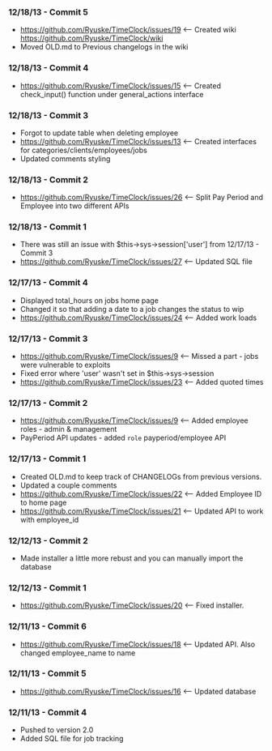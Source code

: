 ### 12/18/13 - Commit 5 ###
* https://github.com/Ryuske/TimeClock/issues/19 <-- Created wiki https://github.com/Ryuske/TimeClock/wiki
* Moved OLD.md to Previous changelogs in the wiki

### 12/18/13 - Commit 4 ###
* https://github.com/Ryuske/TimeClock/issues/15 <-- Created check_input() function under general_actions interface

### 12/18/13 - Commit 3 ###
* Forgot to update table when deleting employee
* https://github.com/Ryuske/TimeClock/issues/13 <-- Created interfaces for categories/clients/employees/jobs
* Updated comments styling

### 12/18/13 - Commit 2 ###
* https://github.com/Ryuske/TimeClock/issues/26 <-- Split Pay Period and Employee into two different APIs

### 12/18/13 - Commit 1 ###
* There was still an issue with $this->sys->session['user'] from 12/17/13 - Commit 3
* https://github.com/Ryuske/TimeClock/issues/27 <-- Updated SQL file

### 12/17/13 - Commit 4 ###
* Displayed total_hours on jobs home page
* Changed it so that adding a date to a job changes the status to wip
* https://github.com/Ryuske/TimeClock/issues/24 <-- Added work loads

### 12/17/13 - Commit 3 ###
* https://github.com/Ryuske/TimeClock/issues/9 <-- Missed a part - jobs were vulnerable to exploits
* Fixed error where 'user' wasn't set in $this->sys->session
* https://github.com/Ryuske/TimeClock/issues/23 <-- Added quoted times

### 12/17/13 - Commit 2 ###
* https://github.com/Ryuske/TimeClock/issues/9 <-- Added employee roles - admin & management
* PayPeriod API updates - added `role` payperiod/employee API

### 12/17/13 - Commit 1 ###
* Created OLD.md to keep track of CHANGELOGs from previous versions.
* Updated a couple comments
* https://github.com/Ryuske/TimeClock/issues/22 <-- Added Employee ID to home page
* https://github.com/Ryuske/TimeClock/issues/21 <-- Updated API to work with employee_id

### 12/12/13 - Commit 2 ###
* Made installer a little more rebust and you can manually import the database

### 12/12/13 - Commit 1 ###
* https://github.com/Ryuske/TimeClock/issues/20 <-- Fixed installer.

### 12/11/13 - Commit 6 ###
* https://github.com/Ryuske/TimeClock/issues/18 <-- Updated API. Also changed employee_name to name

### 12/11/13 - Commit 5 ###
* https://github.com/Ryuske/TimeClock/issues/16 <-- Updated database

### 12/11/13 - Commit 4 ###
* Pushed to version 2.0
* Added SQL file for job tracking